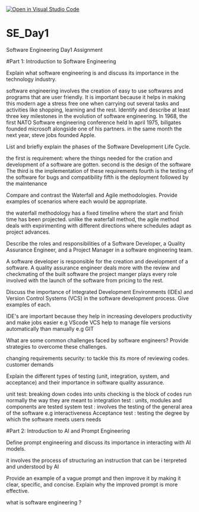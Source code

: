 [![Open in Visual Studio Code](https://classroom.github.com/assets/open-in-vscode-2e0aaae1b6195c2367325f4f02e2d04e9abb55f0b24a779b69b11b9e10269abc.svg)](https://classroom.github.com/online_ide?assignment_repo_id=15565805&assignment_repo_type=AssignmentRepo)
# SE_Day1
Software Engineering Day1 Assignment

#Part 1: Introduction to Software Engineering

Explain what software engineering is and discuss its importance in the technology industry.


software engineering involves the creation of easy to use softwares and programs that are user friendly. 
It is important because it helps in making this modern age a stress free one when carrying out several tasks and activities like shopping, learning and the rest. 
Identify and describe at least three key milestones in the evolution of software engineering.
In 1968, the first NATO Software engineering conference held
In april 1975, billgates founded microsoft alongside one of his partners. 
in the same month the next year, steve jobs founded Apple. 

List and briefly explain the phases of the Software Development Life Cycle.

the first is requirement: where the things needed for the cration and development of a software are gotten. 
second is the design of the software 
The third is the implementation of these requirements 
fourth is the testing of the software for bugs and compatibility 
fifth is the deployment followed by the maintenance 

Compare and contrast the Waterfall and Agile methodologies. Provide examples of scenarios where each would be appropriate.

the waterfall methodology has a fixed timeline where the start and finish time has been projected. 
unlike the waterfall method, the agile method deals with expirimenting with different directions where schedules adapt as project advances. 

Describe the roles and responsibilities of a Software Developer, a Quality Assurance Engineer, and a Project Manager in a software engineering team.

A software developer is responsible for the creation and development of a software. 
A quality assurance engineer deals more with the review and checkmating of the built software
the project manger plays every role involved with the launch of the software from pricing to the rest. 

Discuss the importance of Integrated Development Environments (IDEs) and Version Control Systems (VCS) in the software development process. Give examples of each.

IDE's are important because they help in increasing developers productivity and make jobs easier e.g VScode
VCS help to manage file versions automatically than manually e.g GIT

What are some common challenges faced by software engineers? Provide strategies to overcome these challenges.

changing requirements 
security: to tackle this its more of reviewing codes. 
customer demands 

Explain the different types of testing (unit, integration, system, and acceptance) and their importance in software quality assurance.

unit test: breaking down codes into units checking is the block of codes run normally the way they are meant to 
integration test : units, modules and components are tested 
system test : involves the testing of the general area of the software e.g interactiveness 
Acceptance test : testing the degree by which the software meets users needs 

#Part 2: Introduction to AI and Prompt Engineering


Define prompt engineering and discuss its importance in interacting with AI models.

it involves the process of structuring an instruction that can be i terpreted and understood by AI

Provide an example of a vague prompt and then improve it by making it clear, specific, and concise. Explain why the improved prompt is more effective.

what is software engineering ?
